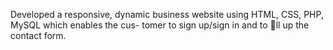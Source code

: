 Developed a responsive, dynamic business website using HTML, CSS, PHP, MySQL which enables the cus-
tomer to sign up/sign in and to ll up the contact form.
